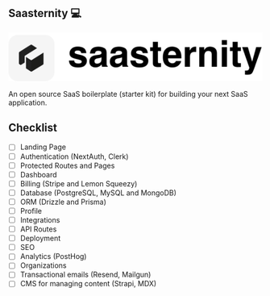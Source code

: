 ## Saasternity 💻

<img src="./public/logo.png" alt="Logo"  style="object-fit: contain;" />

An open source SaaS boilerplate (starter kit) for building your next SaaS application.

## Checklist

- [ ] Landing Page
- [ ] Authentication (NextAuth, Clerk)
- [ ] Protected Routes and Pages
- [ ] Dashboard
- [ ] Billing (Stripe and Lemon Squeezy)
- [ ] Database (PostgreSQL, MySQL and MongoDB)
- [ ] ORM (Drizzle and Prisma)
- [ ] Profile
- [ ] Integrations
- [ ] API Routes
- [ ] Deployment
- [ ] SEO
- [ ] Analytics (PostHog)
- [ ] Organizations
- [ ] Transactional emails (Resend, Mailgun)
- [ ] CMS for managing content (Strapi, MDX)

